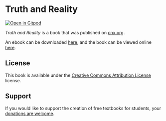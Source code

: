 # Truth and Reality

[![Open in Gitpod](https://gitpod.io/button/open-in-gitpod.svg)](https://gitpod.io/from-referrer/)

_Truth and Reality_ is a book that was published on [cnx.org](https://cnx.org/).

An ebook can be downloaded [here](https://github.com/cnx-user-books/cnxbook-truth-and-reality/releases/latest), and the book can be viewed online [here](https://github.com/cnx-user-books/cnxbook-truth-and-reality/releases/latest).

## License
This book is available under the [Creative Commons Attribution License](./LICENSE) license.

## Support
If you would like to support the creation of free textbooks for students, your [donations are welcome](https://riceconnect.rice.edu/donation/support-openstax-banner).
